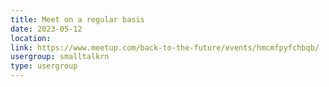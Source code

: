 ```yaml
---
title: Meet on a regular basis
date: 2023-05-12
location: 
link: https://www.meetup.com/back-to-the-future/events/hmcmfpyfchbqb/
usergroup: smalltalkrn
type: usergroup
---
```

